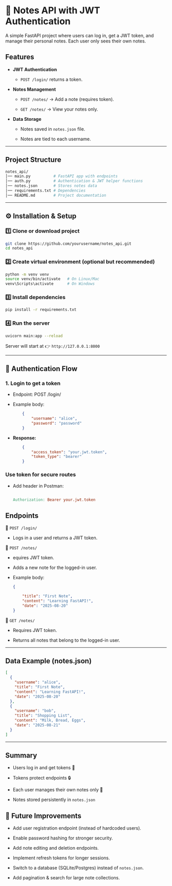 # 📒 Notes API with JWT Authentication

A simple FastAPI project where users can log in, get a JWT token, and manage their personal notes.
Each user only sees their own notes.

## Features

- **JWT Authentication**

    - `POST /login/` returns a token.

- **Notes Management**

    - `POST /notes/` → Add a note (requires token).

    - `GET /notes/` → View your notes only.

- **Data Storage**

    - Notes saved in `notes.json` file.

    - Notes are tied to each username.

---
## Project Structure

```bash
notes_api/
│── main.py          # FastAPI app with endpoints
│── auth.py          # Authentication & JWT helper functions
│── notes.json       # Stores notes data
│── requirements.txt # Dependencies
│── README.md        # Project documentation

```
---

## ⚙️ Installation & Setup

### 1️⃣ Clone or download project

```bash
git clone https://github.com/yourusername/notes_api.git
cd notes_api
```
### 2️⃣ Create virtual environment (optional but recommended)

```bash
python -m venv venv
source venv/bin/activate   # On Linux/Mac
venv\Scripts\activate      # On Windows
```
### 3️⃣ Install dependencies
```bash
pip install -r requirements.txt
```
### 4️⃣ Run the server

```bash
uvicorn main:app --reload
```
Server will start at 👉 `http://127.0.0.1:8000`

---

## 🔑 Authentication Flow

### 1. Login to get a token

- Endpoint: POST /login/

- Example body:

    ```json
        {
            "username": "alice",
            "password": "password"
        }

    ```
        
- **Response:**

    ```json
        {
            "access_token": "your.jwt.token",
            "token_type": "bearer"
        }
    ```

### Use token for secure routes

- Add header in Postman:

    ```makefile

    Authorization: Bearer your.jwt.token

    ```
## Endpoints
🔹 `POST /login/`

- Logs in a user and returns a JWT token.

🔹 `POST /notes/`

- equires JWT token.

- Adds a new note for the logged-in user.

- Example body: 

    ```json
    {

        "title": "First Note",
        "content": "Learning FastAPI!",
        "date": "2025-08-20"
    }

    ```
🔹 `GET /notes/`

- Requires JWT token.

- Returns all notes that belong to the logged-in user.

---

## Data Example (notes.json)

```json
[
  {
    "username": "alice",
    "title": "First Note",
    "content": "Learning FastAPI!",
    "date": "2025-08-20"
  },
  {
    "username": "bob",
    "title": "Shopping List",
    "content": "Milk, Bread, Eggs",
    "date": "2025-08-21"
  }
]
```
---

## Summary

- Users log in and get tokens 🔑

- Tokens protect endpoints 🔒

- Each user manages their own notes only 📝

- Notes stored persistently in `notes.json`

## 🔮 Future Improvements

- Add user registration endpoint (instead of hardcoded users).

- Enable password hashing for stronger security.

- Add note editing and deletion endpoints.

- Implement refresh tokens for longer sessions.

- Switch to a database (SQLite/Postgres) instead of `notes.json`.

- Add pagination & search for large note collections.
